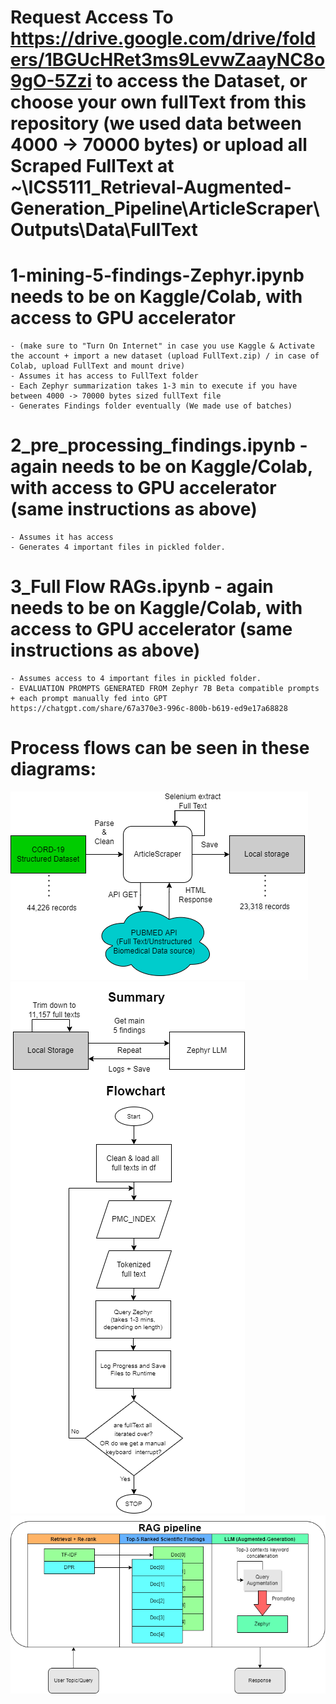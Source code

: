 # Request Access To https://drive.google.com/drive/folders/1BGUcHRet3ms9LevwZaayNC8o9gO-5Zzi to access the Dataset, or choose your own fullText from this repository (we used data between 4000 -> 70000 bytes) or upload all Scraped FullText at ~\ICS5111_Retrieval-Augmented-Generation_Pipeline\ArticleScraper\Outputs\Data\FullText
# 1-mining-5-findings-Zephyr.ipynb needs to be on Kaggle/Colab, with access to GPU accelerator 
    - (make sure to "Turn On Internet" in case you use Kaggle & Activate the account + import a new dataset (upload FullText.zip) / in case of Colab, upload FullText and mount drive) 
    - Assumes it has access to FullText folder
    - Each Zephyr summarization takes 1-3 min to execute if you have between 4000 -> 70000 bytes sized fullText file
    - Generates Findings folder eventually (We made use of batches)
# 2_pre_processing_findings.ipynb - again needs to be on Kaggle/Colab, with access to GPU accelerator (same instructions as above)
    - Assumes it has access
    - Generates 4 important files in pickled folder.
# 3_Full Flow RAGs.ipynb - again needs to be on Kaggle/Colab, with access to GPU accelerator (same instructions as above)
    - Assumes access to 4 important files in pickled folder.
    - EVALUATION PROMPTS GENERATED FROM Zephyr 7B Beta compatible prompts + each prompt manually fed into GPT https://chatgpt.com/share/67a370e3-996c-800b-b619-ed9e17a68828 

# Process flows can be seen in these diagrams:
![screenshot](ICS5111_Diagram_1.png)
![screenshot](ICS5111_Diagram_2.png)
![screenshot](ICS5111_Diagram_3.png)